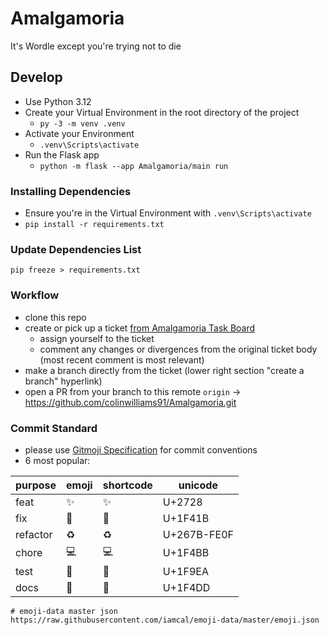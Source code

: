 # Amalgamoria
It's Wordle except you're trying not to die

## Develop
- Use Python 3.12
- Create your Virtual Environment in the root directory of the project
  - `py -3 -m venv .venv`
- Activate your Environment
  - `.venv\Scripts\activate`
- Run the Flask app
  - `python -m flask --app Amalgamoria/main run`

### Installing Dependencies
- Ensure you're in the Virtual Environment with `.venv\Scripts\activate`
- `pip install -r requirements.txt`

### Update Dependencies List
`pip freeze > requirements.txt`

### Workflow
- clone this repo
- create or pick up a ticket [from Amalgamoria Task Board](https://github.com/users/colinwilliams91/projects/11)
  - assign yourself to the ticket
  - comment any changes or divergences from the original ticket body (most recent comment is most relevant)
- make a branch directly from the ticket (lower right section "create a branch" hyperlink)
- open a PR from your branch to this remote `origin` -> https://github.com/colinwilliams91/Amalgamoria.git

### Commit Standard
- please use [Gitmoji Specification](https://gitmoji.dev/) for commit conventions
- 6 most popular:

| purpose | emoji | shortcode | unicode |
| ------- | ----- | --------- | ------- |
| feat    | ✨ | :sparkles: | U+2728 |
| fix     | 🐛 | :bug: | U+1F41B |
| refactor | ♻ | :recycle: |  U+267B-FE0F |
| chore | 💻 | :computer: | U+1F4BB |
| test | 🧪 | :test_tube: | U+1F9EA |
| docs | 📝 | :memo: | U+1F4DD |

```
# emoji-data master json
https://raw.githubusercontent.com/iamcal/emoji-data/master/emoji.json
```
